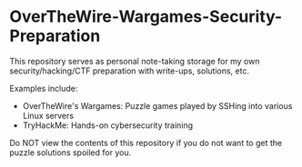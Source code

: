 # OverTheWire-Wargames-Security-Preparation
This repository serves as personal note-taking storage for my own security/hacking/CTF preparation with write-ups, solutions, etc.

Examples include:
- OverTheWire's Wargames: Puzzle games played by SSHing into various Linux servers
- TryHackMe: Hands-on cybersecurity training

Do NOT view the contents of this repository if you do not want to get the puzzle solutions spoiled for you. 
